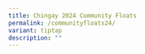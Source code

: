 ```yaml
---
title: Chingay 2024 Community Floats
permalink: /communityfloats24/
variant: tiptap
description: ""
---
```

